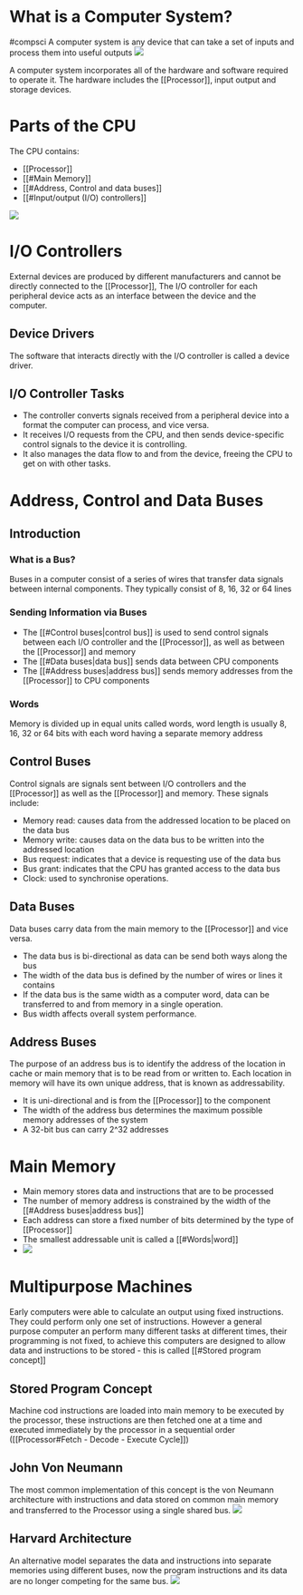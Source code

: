# What is a Computer System?

#compsci
A computer system is any device that can take a set of inputs and process them into useful outputs
![](https://i.imgur.com/Z8C3XBI.png)

A computer system incorporates all of the hardware and software required to operate it. The hardware includes the [[Processor]], input output and storage devices.

# Parts of the CPU

The CPU contains:
- [[Processor]]
- [[#Main Memory]]
- [[#Address, Control and data buses]]
- [[#Input/output (I/O) controllers]]

![](https://i.imgur.com/CFfOStW.png)

# I/O Controllers

External devices are produced by different manufacturers and cannot be directly connected to the [[Processor]], The I/O controller for each peripheral device acts as an interface between the device and the computer.

## Device Drivers

The software that interacts directly with the I/O controller is called a device driver.

## I/O Controller Tasks

- The controller converts signals received from a peripheral device into a format the computer can process, and vice versa.
- It receives I/O requests from the CPU, and then sends device-specific control signals to the device it is controlling.
- It also manages the data flow to and from the device, freeing the CPU to get on with other tasks.

# Address, Control and Data Buses

## Introduction

### What is a Bus?

Buses in a computer consist of a series of wires that transfer data signals between internal components. They typically consist of 8, 16, 32 or 64 lines

### Sending Information via Buses

- The [[#Control buses|control bus]] is used to send control signals between each I/O controller and the [[Processor]], as well as between the [[Processor]] and memory
- The [[#Data buses|data bus]] sends data between CPU components
- The [[#Address buses|address bus]] sends memory addresses from the [[Processor]] to CPU components

### Words

Memory is divided up in equal units called words, word length is usually 8, 16, 32 or 64 bits with each word having a separate memory address

## Control Buses

Control signals are signals sent between I/O controllers and the [[Processor]] as well as the [[Processor]] and memory. These signals include:
- Memory read: causes data from the addressed location to be placed on the data bus
- Memory write: causes data on the data bus to be written into the addressed location
- Bus request: indicates that a device is requesting use of the data bus
- Bus grant: indicates that the CPU has granted access to the data bus
- Clock: used to synchronise operations.

## Data Buses

Data buses carry data from the main memory to the [[Processor]] and vice versa.
- The data bus is bi-directional as data can be send both ways along the bus
- The width of the data bus is defined by the number of wires or lines it contains
- If the data bus is the same width as a computer word, data can be transferred to and from memory in a single operation.
- Bus width affects overall system performance.

## Address Buses

The purpose of an address bus is to identify the address of the location in cache or main memory that is to be read from or written to. Each location in memory will have its own unique address, that is known as addressability.
- It is uni-directional and is from the [[Processor]] to the component
- The width of the address bus determines the maximum possible memory addresses of the system
- A 32-bit bus can carry 2^32 addresses

# Main Memory

- Main memory stores data and instructions that are to be processed
- The number of memory address is constrained by the width of the [[#Address buses|address bus]]
- Each address can store a fixed number of bits determined by the type of [[Processor]]
- The smallest addressable unit is called a [[#Words|word]]
- ![](https://i.imgur.com/q4t50Qe.png)

# Multipurpose Machines

Early computers were able to calculate an output using fixed instructions. They could perform only one set of instructions. However a general purpose computer an perform many different tasks at different times, their programming is not fixed, to achieve this computers are designed to allow data and instructions to be stored - this is called [[#Stored program concept]]

## Stored Program Concept

Machine cod instructions are loaded into main memory to be executed by the processor, these instructions are then fetched one at a time and executed immediately by the processor in a sequential order ([[Processor#Fetch - Decode - Execute Cycle]])

## John Von Neumann

The most common implementation of this concept is the von Neumann architecture with instructions and data stored on common main memory and transferred to the Processor using a single shared bus.
![](https://i.imgur.com/VCnh5SM.png)

## Harvard Architecture

An alternative model separates the data and instructions into separate memories using different buses, now the program instructions and its data are no longer competing for the same bus.
![](https://i.imgur.com/vzh3oRU.png)

